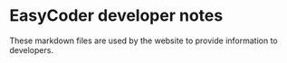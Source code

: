  # EasyCoder developer notes
 
 These markdown files are used by the website to provide information to developers.
